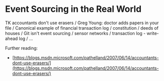 # Event Sourcing in the Real World

TK accountants don't use erasers / Greg Young: doctor adds papers in your file / Canonical example of financial transaction log / constitution / deeds of houses / Git isn't event sourcing / sensor networks / transaction log - write-ahead log / ...

Further reading:

* [https://blogs.msdn.microsoft.com/pathelland/2007/06/14/accountants-dont-use-erasers/](https://blogs.msdn.microsoft.com/pathelland/2007/06/14/accountants-dont-use-erasers/)


